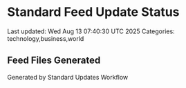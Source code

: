 # Standard Feed Update Status
Last updated: Wed Aug 13 07:40:30 UTC 2025
Categories: technology,business,world

## Feed Files Generated

Generated by Standard Updates Workflow
